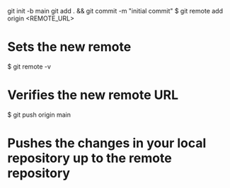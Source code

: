 git init -b main
git add . && git commit -m "initial commit"
$ git remote add origin  <REMOTE_URL> 
# Sets the new remote
$ git remote -v
# Verifies the new remote URL
$ git push origin main
# Pushes the changes in your local repository up to the remote repository
